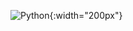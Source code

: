 ![Python](https://cdn.jsdelivr.net/gh/devicons/devicon/icons/python/python-original-wordmark.svg){:width="200px"}


